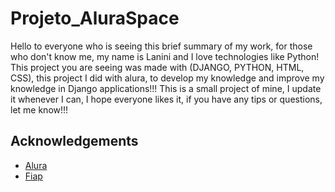 # Projeto_AluraSpace

Hello to everyone who is seeing this brief summary of my work, for those who don't know me, my name is Lanini and I love technologies like Python!
This project you are seeing was made with (DJANGO, PYTHON, HTML, CSS), this project I did with alura, to develop my knowledge and improve my knowledge in Django applications!!!
This is a small project of mine, I update it whenever I can, I hope everyone likes it, if you have any tips or questions, let me know!!!
## Acknowledgements

 - [Alura](https://cursos.alura.com.br/loginForm?urlAfterLogin=/dashboard)
 - [Fiap](https://www.fiap.com.br/online/graduacao/tecnologo/analise-e-desenvolvimento-de-sistemas/)
 
